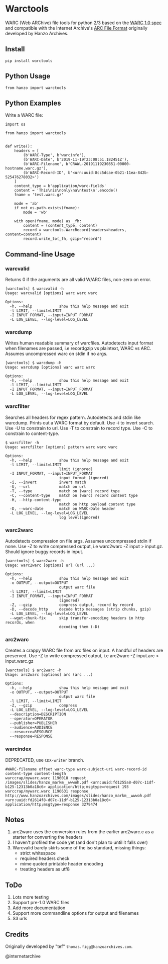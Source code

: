 Warctools
=========

WARC (Web ARChive) file tools for python 2/3 based on the
[WARC 1.0 spec](https://iipc.github.io/warc-specifications/specifications/warc-format/warc-1.0/)
and compatible with the Internet Archive's
[ARC File Format](https://archive.org/web/researcher/ArcFileFormat.php)
originally developed by Hanzo Archives.


Install
-------

```
pip install warctools
```


Python Usage
------------

```
from hanzo import warctools
```


Python Examples
---------------

Write a WARC file:

```
import os

from hanzo import warctools


def write():
    headers = [
        (b'WARC-Type', b'warcinfo'),
        (b'WARC-Date', b'2019-11-19T23:08:51.182451Z'),
        (b'WARC-Filename', b'CRAWL-20191119230851-00000-hostname.warc.gz'),
        (b'WARC-Record-ID', b'<urn:uuid:8cc5dcae-0b21-11ea-842b-525476278032>')
    ]
    content_type = b'application/warc-fields'
    content = 'This\nis\nonly\na\ntest\n'.encode()
    fname = 'test.warc.gz'

    mode = 'ab'
    if not os.path.exists(fname):
        mode = 'wb'

    with open(fname, mode) as _fh:
        content = (content_type, content)
        record = warctools.WarcRecord(headers=headers, content=content)
        record.write_to(_fh, gzip="record")
```


Command-line Usage
------------------

### warcvalid

Returns 0 if the arguments are all valid W/ARC files, non-zero on
error.

```
[warctools] $ warcvalid -h
Usage: warcvalid [options] warc warc warc

Options:
  -h, --help            show this help message and exit
  -l LIMIT, --limit=LIMIT
  -I INPUT_FORMAT, --input=INPUT_FORMAT
  -L LOG_LEVEL, --log-level=LOG_LEVEL
```

### warcdump

Writes human readable summary of warcfiles. Autodetects input format
when filenames are passed, i.e recordgzip vs plaintext, WARC vs
ARC. Assumes uncompressed warc on stdin if no args.

```
[warctools] $ warcdump -h
Usage: warcdump [options] warc warc warc

Options:
  -h, --help            show this help message and exit
  -l LIMIT, --limit=LIMIT
  -I INPUT_FORMAT, --input=INPUT_FORMAT
  -L LOG_LEVEL, --log-level=LOG_LEVEL
```

### warcfilter

Searches all headers for regex pattern. Autodetects and stdin like
warcdump. Prints out a WARC format by default. Use -i to invert
search. Use -U to constrain to url. Use -T to constrain to record
type. Use -C to constrain to content-type.

```
$ warcfilter -h
Usage: warcfilter [options] pattern warc warc warc

Options:
  -h, --help            show this help message and exit
  -l LIMIT, --limit=LIMIT
                        limit (ignored)
  -I INPUT_FORMAT, --input=INPUT_FORMAT
                        input format (ignored)
  -i, --invert          invert match
  -U, --url             match on url
  -T, --type            match on (warc) record type
  -C, --content-type    match on (warc) record content type
  -H, --http-content-type
                        match on http payload content type
  -D, --warc-date       match on WARC-Date header
  -L LOG_LEVEL, --log-level=LOG_LEVEL
                        log level(ignored)
```

### warc2warc

Autodetects compression on file args. Assumes uncompressed stdin if
none. Use -Z to write compressed output, i.e warc2warc -Z input >
input.gz. Should ignore buggy records in input.

```
[warctools] $ warc2warc -h
Usage: warc2warc [options] url (url ...)

Options:
  -h, --help            show this help message and exit
  -o OUTPUT, --output=OUTPUT
                        output warc file
  -l LIMIT, --limit=LIMIT
  -I INPUT_FORMAT, --input=INPUT_FORMAT
                        (ignored)
  -Z, --gzip            compress output, record by record
  -D, --decode_http     decode http messages (strip chunks, gzip)
  -L LOG_LEVEL, --log-level=LOG_LEVEL
  --wget-chunk-fix      skip transfer-encoding headers in http records, when
                        decoding them (-D)
```

### arc2warc

Creates a crappy WARC file from arc files on input. A handful of
headers are preserved. Use -Z to write compressed output, i.e arc2warc
-Z input.arc > input.warc.gz

```
[warctools] $ arc2warc -h
Usage: arc2warc [options] arc (arc ...)

Options:
  -h, --help            show this help message and exit
  -o OUTPUT, --output=OUTPUT
                        output warc file
  -l LIMIT, --limit=LIMIT
  -Z, --gzip            compress
  -L LOG_LEVEL, --log-level=LOG_LEVEL
  --description=DESCRIPTION
  --operator=OPERATOR
  --publisher=PUBLISHER
  --audience=AUDIENCE
  --resource=RESOURCE
  --response=RESPONSE
```

### warcindex

DEPRECATED, use `CDX-writer` branch.

```
#WARC-filename offset warc-type warc-subject-uri warc-record-id content-type content-length
warccrap/mywarc.warc 1196018 request /images/slides/hanzo_markm__wwwoh.pdf <urn:uuid:fd1255a8-d07c-11df-b125-12313b0a18c6> application/http;msgtype=request 193
warccrap/mywarc.warc 1196631 response http://www.hanzoarchives.com/images/slides/hanzo_markm__wwwoh.pdf <urn:uuid:fd2614f8-d07c-11df-b125-12313b0a18c6> application/http;msgtype=response 3279474
```


Notes
-----

1. arc2warc uses the conversion rules from the earlier arc2warc.c as a
   starter for converting the headers
2. I haven't profiled the code yet (and don't plan to until it falls
   over)
3. Warcvalid barely skirts some of the iso standard, missing things:
    * strict whitespace
    * required headers check
    * mime quoted printable header encoding
    * treating headers as utf8


ToDo
----

1. Lots more testing
2. Support pre-1.0 WARC files
3. Add more documentation
4. Support more commandline options for output and filenames
5. S3 urls


Credits
-------

Originally developed by "tef" `thomas.figg@hanzoarchives.com`.


@internetarchive
